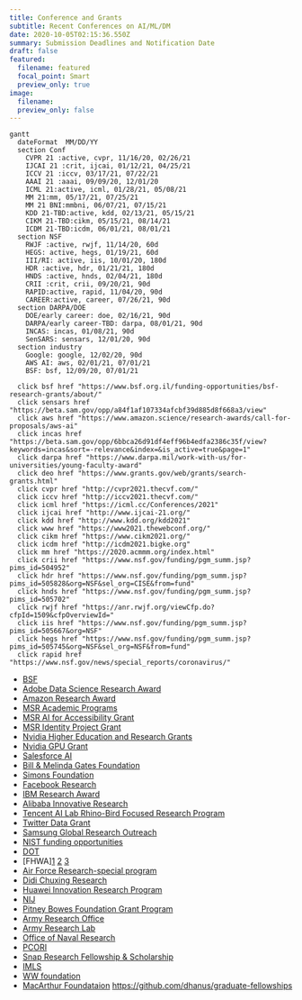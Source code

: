 ```yaml
---
title: Conference and Grants
subtitle: Recent Conferences on AI/ML/DM
date: 2020-10-05T02:15:36.550Z
summary: Submission Deadlines and Notification Date
draft: false
featured:
  filename: featured
  focal_point: Smart
  preview_only: true
image:
  filename:
  preview_only: false
---
```


```mermaid
gantt
  dateFormat  MM/DD/YY
  section Conf
    CVPR 21 :active, cvpr, 11/16/20, 02/26/21
    IJCAI 21 :crit, ijcai, 01/12/21, 04/25/21
    ICCV 21 :iccv, 03/17/21, 07/22/21
    AAAI 21 :aaai, 09/09/20, 12/01/20
    ICML 21:active, icml, 01/28/21, 05/08/21
    MM 21:mm, 05/17/21, 07/25/21
    MM 21 BNI:mmbni, 06/07/21, 07/15/21
    KDD 21-TBD:active, kdd, 02/13/21, 05/15/21
    CIKM 21-TBD:cikm, 05/15/21, 08/14/21
    ICDM 21-TBD:icdm, 06/01/21, 08/01/21
  section NSF
    RWJF :active, rwjf, 11/14/20, 60d
    HEGS: active, hegs, 01/19/21, 60d
    III/RI: active, iis, 10/01/20, 180d
    HDR :active, hdr, 01/21/21, 180d
    HNDS :active, hnds, 02/04/21, 180d
    CRII :crit, crii, 09/20/21, 90d 
    RAPID:active, rapid, 11/04/20, 90d
    CAREER:active, career, 07/26/21, 90d
  section DARPA/DOE
    DOE/early career: doe, 02/16/21, 90d 
    DARPA/early career-TBD: darpa, 08/01/21, 90d
    INCAS: incas, 01/08/21, 90d
    SenSARS: sensars, 12/01/20, 90d
  section industry
    Google: google, 12/02/20, 90d
    AWS AI: aws, 02/01/21, 07/01/21
    BSF: bsf, 12/09/20, 07/01/21

  click bsf href "https://www.bsf.org.il/funding-opportunities/bsf-research-grants/about/"
  click sensars href "https://beta.sam.gov/opp/a84f1af107334afcbf39d885d8f668a3/view"
  click aws href "https://www.amazon.science/research-awards/call-for-proposals/aws-ai"
  click incas href "https://beta.sam.gov/opp/6bbca26d91df4eff96b4edfa2386c35f/view?keywords=incas&sort=-relevance&index=&is_active=true&page=1"
  click darpa href "https://www.darpa.mil/work-with-us/for-universities/young-faculty-award"
  click deo href "https://www.grants.gov/web/grants/search-grants.html"
  click cvpr href "http://cvpr2021.thecvf.com/"
  click iccv href "http://iccv2021.thecvf.com/"
  click icml href "https://icml.cc/Conferences/2021"
  click ijcai href "http://www.ijcai-21.org/"
  click kdd href "http://www.kdd.org/kdd2021"
  click www href "https://www2021.thewebconf.org/"
  click cikm href "https://www.cikm2021.org/"
  click icdm href "http://icdm2021.bigke.org"
  click mm href "https://2020.acmmm.org/index.html"
  click crii href "https://www.nsf.gov/funding/pgm_summ.jsp?pims_id=504952"
  click hdr href "https://www.nsf.gov/funding/pgm_summ.jsp?pims_id=505828&org=NSF&sel_org=CISE&from=fund"
  click hnds href "https://www.nsf.gov/funding/pgm_summ.jsp?pims_id=505702"
  click rwjf href "https://anr.rwjf.org/viewCfp.do?cfpId=1509&cfpOverviewId="
  click iis href "https://www.nsf.gov/funding/pgm_summ.jsp?pims_id=505667&org=NSF"
  click hegs href "https://www.nsf.gov/funding/pgm_summ.jsp?pims_id=505745&org=NSF&sel_org=NSF&from=fund"
  click rapid href "https://www.nsf.gov/news/special_reports/coronavirus/"
```

- [BSF](https://www.bsf.org.il/funding-opportunities/bsf-research-grants/about/)
- [Adobe Data Science Research Award](https://www.adobe.com/careers/university/marketing-research.html)
- [Amazon Research Award](https://www.amazon.science/research-awards)
- [MSR Academic Programs](https://www.microsoft.com/en-us/research/academic-programs/faculty/?facet%5Btax%5D%5Bmsr-program-audience%5D%5B%5D=243727&facet%5Btax%5D%5Bmsr-program-type%5D%5B%5D=155533)
- [MSR AI for Accessibility Grant](https://www.microsoft.com/en-us/ai/ai-for-accessibility-grants)
- [MSR Identity Project Grant](https://www.microsoft.com/en-us/msrc/grant-microsoft-identity)
- [Nvidia Higher Education and Research Grants](https://developer.nvidia.com/academic_gpu_seeding)
- [Nvidia GPU Grant](https://developer.nvidia.com/gpu-grant-application)
- [Salesforce AI](https://einstein.ai/outreach/grants)
- [Bill & Melinda Gates Foundation](https://submit.gatesfoundation.org)
- [Simons Foundation](https://www.simonsfoundation.org/funding-opportunities/)
- [Facebook Research](https://research.fb.com/research-awards/)
- [IBM Research Award](https://www.research.ibm.com/university/awards/faculty.html)
- [Alibaba Innovative Research](https://damo.alibaba.com/air/)
- [Tencent AI Lab Rhino-Bird Focused Research Program](https://ur.tencent.com/article/255)
- [Twitter Data Grant](https://blog.twitter.com/engineering/en_us/a/2014/introducing-twitter-data-grants.html)
- [Samsung Global Research Outreach](https://www.sait.samsung.co.kr/saithome/about/collabo_apply.do#subTitle)
- [NIST funding opportunities](https://www.nist.gov/oaam/grants-management-division/nist-nofo-information?aid=11%25252525252525253Faid%25252525252525253D11%2525252525253Faid%3D11%25252525252525253Faid%25252525252525253D11)
- [DOT](https://www.transportation.gov/rural/funding-opportunities)
- [FHWA][1](https://www.fhwa.dot.gov/resources/topics/funding.cfm) [2](https://www.fhwa.dot.gov/fastact/funding.cfm) [3](https://highways.dot.gov/research/research-programs/exploratory-advanced-research/exploratory-advanced-research-overview)
- [Air Force Research-special program](https://www.afrl.af.mil/About-Us/Fact-Sheets/Fact-Sheet-Display/Article/2282106/afosr-funding-opportunities-special-programs/#anchor2)
- [Didi Chuxing Research](https://outreach.didichuxing.com)
- [Huawei Innovation Research Program](https://innovationresearch.huawei.com/IPD/hirp/portal/index.html)
- [NIJ](https://nij.ojp.gov/funding/forthcoming)
- [Pitney Bowes Foundation Grant Program](https://www.pitneybowes.com/content/dam/pitneybowes/us/en/our-company/corporate-responsibility/pitney-bowes-foundation-grant-guidelines-and-application.pdf)
- [Army Research Office](https://cdmrp.army.mil/funding/prgdefault)
- [Army Research Lab](https://www.arl.army.mil/business/broad-agency-announcements/)
- [Office of Naval Research](https://www.onr.navy.mil/en/work-with-us/funding-opportunities)
- [PCORI](https://www.pcori.org/funding-opportunities)
- [Snap Research Fellowship & Scholarship](https://snapresearchfs.splashthat.com)
- [IMLS](https://www.imls.gov/grants/apply-grant/available-grants)
- [WW foundation](https://woodrow.org)
- [MacArthur Foundataion](https://www.macfound.org/grants/)
https://github.com/dhanus/graduate-fellowships

